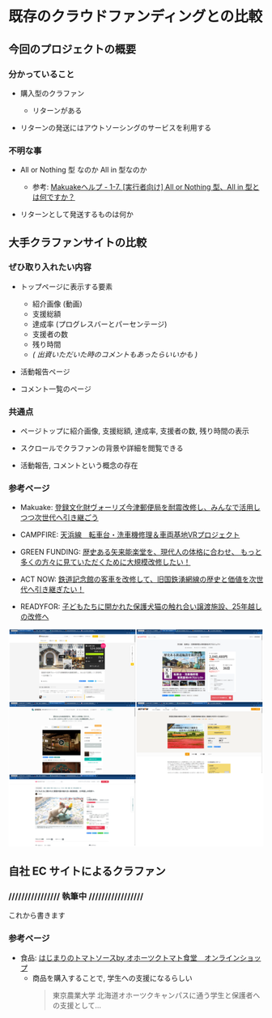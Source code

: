 # 既存のクラウドファンディングとの比較

## 今回のプロジェクトの概要

### 分かっていること

* 購入型のクラファン
  * リターンがある

* リターンの発送にはアウトソーシングのサービスを利用する

### 不明な事

* All or Nothing 型 なのか All in 型なのか
  * 参考: [Makuakeヘルプ - 1-7. [実行者向け] All or Nothing 型、All in 型とは何ですか？](https://support.makuake.com/hc/ja/articles/115002426711-1-7-%E5%AE%9F%E8%A1%8C%E8%80%85%E5%90%91%E3%81%91-All-or-Nothing-%E5%9E%8B-All-in-%E5%9E%8B%E3%81%A8%E3%81%AF%E4%BD%95%E3%81%A7%E3%81%99%E3%81%8B-)

* リターンとして発送するものは何か

## 大手クラファンサイトの比較

### ぜひ取り入れたい内容

* トップページに表示する要素
  * 紹介画像 (動画)
  * 支援総額
  * 達成率 (プログレスバーとパーセンテージ)
  * 支援者の数
  * 残り時間
  * *( 出資いただいた時のコメントもあったらいいかも )*

* 活動報告ページ

* コメント一覧のページ

### 共通点

* ページトップに紹介画像, 支援総額, 達成率, 支援者の数, 残り時間の表示
* スクロールでクラファンの背景や詳細を閲覧できる

* 活動報告, コメントという概念の存在

### 参考ページ

* Makuake: [登録文化財ヴォーリズ今津郵便局を耐震改修し、みんなで活用しつつ次世代へ引き継ごう](https://www.makuake.com/project/vories/?from=keywordsearch&keyword=%E6%94%B9%E4%BF%AE&disp_order=4)

* CAMPFIRE: [天浜線　転車台・洗車機修理＆車両基地VRプロジェクト](https://camp-fire.jp/projects/view/529237?list=search_result_projects_popular)

* GREEN FUNDING: [歴史ある矢来能楽堂を、現代人の体格に合わせ、
もっと多くの方々に見ていただくために大規模改修したい！](https://greenfunding.jp/lab/projects/1032)

* ACT NOW: [鉄道記念館の客車を改修して、旧国鉄湧網線の歴史と価値を次世代へ引き継ぎたい！](https://actnow.jp/project/yumoissyoni-yumosen/detail)

* READYFOR: [子どもたちに開かれた保護犬猫の触れ合い譲渡施設、25年越しの改修へ](https://readyfor.jp/projects/foajp)

![図1 大手クラファンサイトのトップ](大手クラファン比較.png)

## 自社 EC サイトによるクラファン

### //////////////// 執筆中 /////////////////

これから書きます

### 参考ページ

* 食品: [はじまりのトマトソースby オホーツクトマト食堂　オンラインショップ](https://onlineshop.okhotsk-tomato.com/)
  * 商品を購入することで, 学生への支援になるらしい
    > 東京農業大学 北海道オホーツクキャンパスに通う学生と保護者への支援として...
